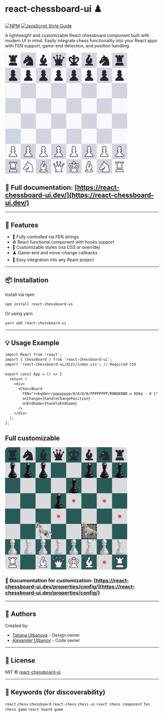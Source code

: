 # react-chessboard-ui ♟️

[![NPM](https://img.shields.io/npm/v/react-chessboard-ui.svg)](https://www.npmjs.com/package/react-chessboard-ui)
[![JavaScript Style Guide](https://img.shields.io/badge/code_style-standard-brightgreen.svg)](https://standardjs.com)

A lightweight and customizable React chessboard component built with modern UI in mind. Easily integrate chess functionality into your React apps with FEN support, game-end detection, and position handling.

<img src="./blob/ChessBoard.png?raw=true" width="400px" alt="react-chessboard-ui preview" />

## 📘 **Full documentation**: [https://react-chessboard-ui.dev/](https://react-chessboard-ui.dev/)

---

## 🚀 Features

- 🎯 Fully controlled via FEN strings
- ♻️ React functional component with hooks support
- 🎨 Customizable styles (via CSS or override)
- ♟️ Game-end and move-change callbacks
- 🧩 Easy integration into any React project

---

## 📦 Installation

Install via npm:

```bash
npm install react-chessboard-ui
```

Or using yarn:

```bash
yarn add react-chessboard-ui
```

---

## 💡 Usage Example

```tsx
import React from 'react';
import { ChessBoard } from 'react-chessboard-ui';
import 'react-chessboard-ui/dist/index.css'; // Required CSS

export const App = () => {
  return (
    <div>
      <ChessBoard
        FEN="rnbqkbnr/pppppppp/8/8/8/8/PPPPPPPP/RNBQKBNR w KQkq - 0 1"
        onChange={handleChangePosition}
        onEndGame={handleEndGame}
      />
    </div>
  );
};
```

## Full customizable
<img src="./blob/customization.png?raw=true" width="400px" alt="react-chessboard-ui preview" />

### 📘 **Documentation for customization**: [https://react-chessboard-ui.dev/properties/config/](https://react-chessboard-ui.dev/properties/config/)


---

## 👥 Authors

Created by:

- [Tatiana Utbanova](https://www.linkedin.com/in/tatiana-utbanova-6415b8271/) - Design owner
- [Alexander Utbanov](https://linkedin.com/in/alexander-utbanov-a9670a210/) - Code owner

---

## 📄 License

MIT © [react-chessboard-ui](https://github.com/)

---

## 🧠 Keywords (for discoverability)

`react` `chess` `chessboard` `react-chess` `chess ui` `react chess component` `fen` `chess game` `react board game`
